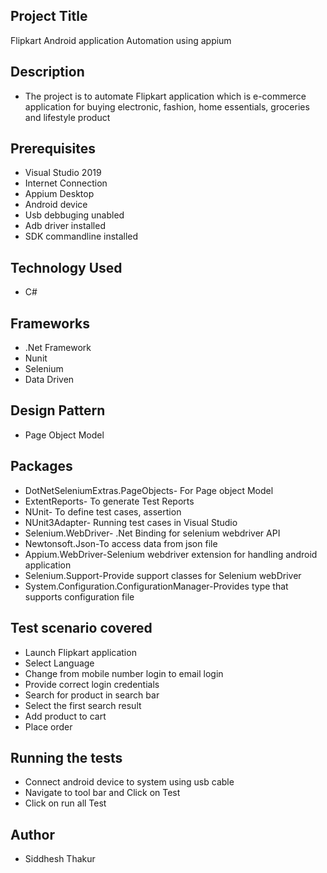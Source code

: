 ## Project Title

Flipkart Android application Automation using appium


## Description

* The project is to automate Flipkart application which is e-commerce application for buying electronic, fashion, home essentials,
  groceries and lifestyle product

## Prerequisites

* Visual Studio 2019   
* Internet Connection
* Appium Desktop 
* Android device
* Usb debbuging unabled
* Adb driver installed
* SDK commandline installed

## Technology Used

* C#

## Frameworks

* .Net Framework  
* Nunit  
* Selenium  
* Data Driven  

## Design Pattern

* Page Object Model

## Packages

* DotNetSeleniumExtras.PageObjects- For Page object Model  
* ExtentReports- To generate Test Reports   
* NUnit- To define test cases, assertion  
* NUnit3Adapter- Running test cases in Visual Studio  
* Selenium.WebDriver- .Net Binding for selenium webdriver API  
* Newtonsoft.Json-To access data from json file
* Appium.WebDriver-Selenium webdriver extension for handling android application
* Selenium.Support-Provide support classes for Selenium webDriver
* System.Configuration.ConfigurationManager-Provides type that supports configuration file

## Test scenario covered
 
* Launch Flipkart application 
* Select Language
* Change from mobile number login to email login  
* Provide correct login credentials
* Search for product in search bar
* Select the first search result 
* Add product to cart
* Place order   
  
## Running the tests

* Connect android device to system using usb cable
* Navigate to tool bar and Click on Test  
* Click on run all Test

## Author

* Siddhesh Thakur